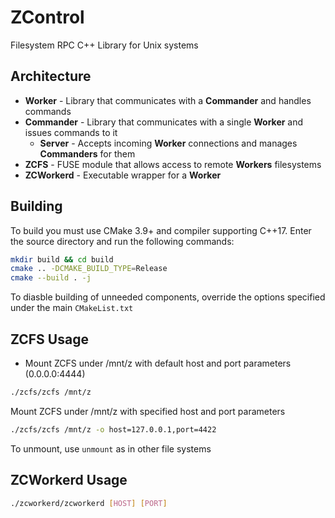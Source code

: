 # ZControl

Filesystem RPC C++ Library for Unix systems

## Architecture
- **Worker** - Library that communicates with a **Commander** and handles commands
- **Commander** - Library that communicates with a single **Worker** and issues commands to it
    - **Server** - Accepts incoming **Worker** connections and manages **Commanders** for them
- **ZCFS** - FUSE module that allows access to remote **Workers** filesystems
- **ZCWorkerd** - Executable wrapper for a **Worker**

## Building
To build you must use CMake 3.9+ and compiler supporting C++17. Enter the source directory and run the following commands:
```bash
mkdir build && cd build
cmake .. -DCMAKE_BUILD_TYPE=Release
cmake --build . -j
```
To diasble building of unneeded components, override the options specified under the main `CMakeList.txt`

## ZCFS Usage
- Mount ZCFS under /mnt/z with default host and port parameters (0.0.0.0:4444)
```bash
./zcfs/zcfs /mnt/z
```
Mount ZCFS under /mnt/z with specified host and port parameters
```bash
./zcfs/zcfs /mnt/z -o host=127.0.0.1,port=4422
````
To unmount, use `unmount` as in other file systems

## ZCWorkerd Usage
```bash
./zcworkerd/zcworkerd [HOST] [PORT]
```
